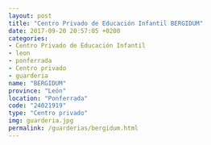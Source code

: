 ```yaml
---
layout: post
title: "Centro Privado de Educación Infantil BERGIDUM"
date: 2017-09-20 20:57:05 +0200
categories:
- Centro Privado de Educación Infantil
- leon
- ponferrada
- Centro privado
- guarderia
name: "BERGIDUM"
province: "León"
location: "Ponferrada"
code: "24021919"
type: "Centro privado"
img: guarderia.jpg
permalink: /guarderias/bergidum.html
---
```

